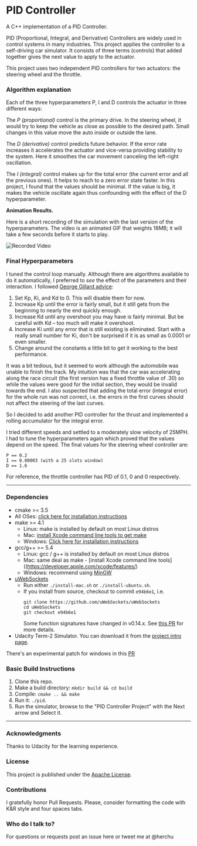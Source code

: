 # PID Controller

A C++ implementation of a PID Controller.

PID (Proportional, Integral, and Derivative) Controllers are widely used
in control systems in many industries. This project applies the controller
to a self-driving car simulator. It consists of three terms (controls) that
added together gives the next value to apply to the actuator.

This project uses two independent PID controllers for two actuators: the
steering wheel and the throttle.

### Algorithm explanation

Each of the three hyperparameters P, I and D controls the actuator in three
different ways:

The *P (proportional)* control is the primary drive. In the steering wheel, it
would try to keep the vehicle as close as possible to the desired path. Small
changes in this value move the auto inside or outside the lane.

The *D (derivative)* control predicts future behavior. If the error rate
increases it accelerates the actuator and vice-versa providing stability to
the system. Here it smoothes the car movement canceling the left-right
oscillation.

The *I (integral)* control makes up for the total error (the current
error and all the previous ones). It helps to reach to a zero error
state faster. In this project, I found that the values should be
minimal. If the value is big, it makes the vehicle oscillate again thus
confounding with the effect of the D hyperparameter.


**Animation Results.**

Here is a short recording of the simulation with the last version of
the hyperparameters. The video is an animated GIF that weights 18MB;
it will take a few seconds before it starts to play.

![Recorded Video](./imgs/pidctrl-final.gif "Recorded Video. 18MB GIF")


### Final Hyperparameters

I tuned the control loop manually. Although there are algorithms available
to do it automatically, I preferred to *see* the effect of the parameters and
their interaction. I followed
[George Gillard advice](https://udacity-reviews-uploads.s3.amazonaws.com/_attachments/41330/1493863065/pid_control_document.pdf):

1. Set Kp, Ki, and Kd to 0. This will disable them for now.
2. Increase Kp until the error is fairly small, but it still gets from the
beginning to nearly the end quickly enough.
3. Increase Kd until any overshoot you may have is fairly minimal.
But be careful with Kd – too much will make it overshoot.
4. Increase Ki until any error that is still existing is eliminated.
Start with a really small number for Ki, don't be surprised if it is as
small as 0.0001 or even smaller.
5. Change around the constants a little bit to get it working to the
best performance.

It was a bit tedious, but it seemed to work although the automobile
was unable to finish the track.
My intuition was that the car was accelerating along the race circuit
(the first version has a fixed throttle value of .30) so while the
values were good for the initial section, they would be invalid towards
the end. I also suspected that adding the total error (integral error)
for the whole run was not correct, i.e. the errors in the first curves
should not affect the steering of the last curves.

So I decided to add another PID controller for the thrust and
implemented a rolling accumulator for the integral error.

I tried different speeds and settled to a moderately slow velocity of
25MPH. I had to tune the hyperparameters again which proved that the
values depend on the speed.
The final values for the steering wheel controller are:

    P == 0.2
    I == 0.00003 (with a 25 slots window)
    D == 1.6

For reference, the throttle controller has PID of 0.1, 0 and 0 respectively.


---

### Dependencies

* cmake >= 3.5
 * All OSes: [click here for installation instructions](https://cmake.org/install/)
* make >= 4.1
  * Linux: make is installed by default on most Linux distros
  * Mac: [install Xcode command line tools to get make](https://developer.apple.com/xcode/features/)
  * Windows: [Click here for installation instructions](http://gnuwin32.sourceforge.net/packages/make.htm)
* gcc/g++ >= 5.4
  * Linux: gcc / g++ is installed by default on most Linux distros
  * Mac: same deal as make - [install Xcode command line tools]((https://developer.apple.com/xcode/features/)
  * Windows: recommend using [MinGW](http://www.mingw.org/)
* [uWebSockets](https://github.com/uWebSockets/uWebSockets)
  * Run either `./install-mac.sh` or `./install-ubuntu.sh`.
  * If you install from source, checkout to commit `e94b6e1`, i.e.
    ```
    git clone https://github.com/uWebSockets/uWebSockets 
    cd uWebSockets
    git checkout e94b6e1
    ```
    Some function signatures have changed in v0.14.x. See [this PR](https://github.com/udacity/CarND-MPC-Project/pull/3) for more details.
* Udacity Term-2 Simulator. You can download it from the [project intro page](https://github.com/udacity/self-driving-car-sim/releases).

There's an experimental patch for windows in this [PR](https://github.com/udacity/CarND-PID-Control-Project/pull/3)

### Basic Build Instructions

1. Clone this repo.
2. Make a build directory: `mkdir build && cd build`
3. Compile: `cmake .. && make`
4. Run it: `./pid`. 
5. Run the simulator, browse to the "PID Controller Project" with the Next arrow and Select it.

---

### Acknowledgments

Thanks to Udacity for the learning experience.

### License

This project is published under the [Apache License](http://www.apache.org/licenses/LICENSE-2.0).

### Contributions

I gratefully honor Pull Requests.
Please, consider formatting the code with K&R style and four spaces tabs.

### Who do I talk to?

For questions or requests post an issue here or tweet me at @herchu

